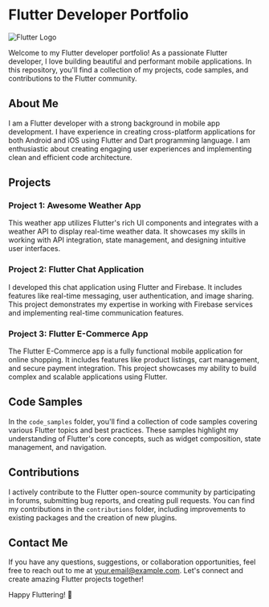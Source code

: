 # Flutter Developer Portfolio

![Flutter Logo](https://flutter.dev/images/flutter-logo-sharing.png)

Welcome to my Flutter developer portfolio! As a passionate Flutter developer, I love building beautiful and performant mobile applications. In this repository, you'll find a collection of my projects, code samples, and contributions to the Flutter community.

## About Me

I am a Flutter developer with a strong background in mobile app development. I have experience in creating cross-platform applications for both Android and iOS using Flutter and Dart programming language. I am enthusiastic about creating engaging user experiences and implementing clean and efficient code architecture.

## Projects

### Project 1: Awesome Weather App

This weather app utilizes Flutter's rich UI components and integrates with a weather API to display real-time weather data. It showcases my skills in working with API integration, state management, and designing intuitive user interfaces.

### Project 2: Flutter Chat Application

I developed this chat application using Flutter and Firebase. It includes features like real-time messaging, user authentication, and image sharing. This project demonstrates my expertise in working with Firebase services and implementing real-time communication features.

### Project 3: Flutter E-Commerce App

The Flutter E-Commerce app is a fully functional mobile application for online shopping. It includes features like product listings, cart management, and secure payment integration. This project showcases my ability to build complex and scalable applications using Flutter.

## Code Samples

In the `code_samples` folder, you'll find a collection of code samples covering various Flutter topics and best practices. These samples highlight my understanding of Flutter's core concepts, such as widget composition, state management, and navigation.

## Contributions

I actively contribute to the Flutter open-source community by participating in forums, submitting bug reports, and creating pull requests. You can find my contributions in the `contributions` folder, including improvements to existing packages and the creation of new plugins.

## Contact Me

If you have any questions, suggestions, or collaboration opportunities, feel free to reach out to me at [your.email@example.com](mailto:your.email@example.com). Let's connect and create amazing Flutter projects together!

Happy Fluttering! 🚀

